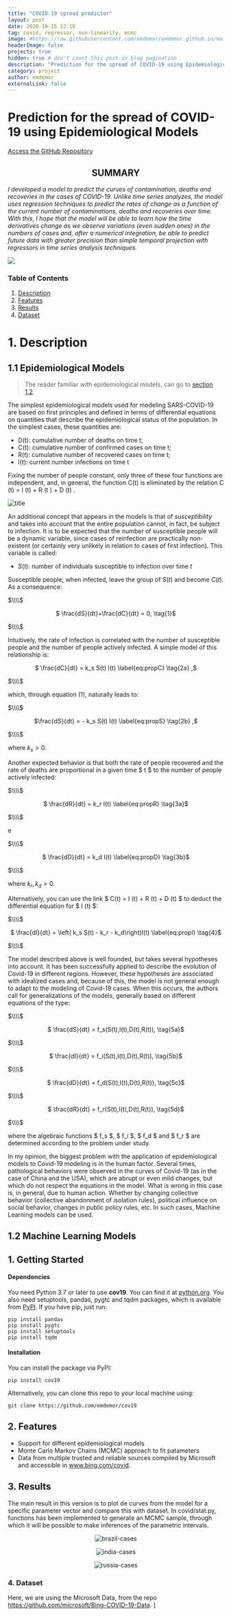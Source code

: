```yaml
---
title: "COVID-19 spread predictor"
layout: post
date: 2020-10-15 22:10
tag: covid, regressor, non-linearity, mcmc
image: #https://raw.githubusercontent.com/emdemor/emdemor.github.io/main/assets/images/pc.jpg
headerImage: false
projects: true
hidden: true # don't count this post in blog pagination
description: "Prediction for the spread of COVID-19 using Epidemiological Models"
category: project
author: emdemor
externalLink: false
---
```


# Prediction for the spread of COVID-19 using Epidemiological Models

[Access the GitHub Repository](https://github.com/emdemor/cov19)

<center> <h2>SUMMARY</h2> </center>


*I developed a model to predict the curves of contamination, deaths and recoveries in the cases of COVID-19. Unlike time series analyzes, the model uses regression techniques to predict the rates of change as a function of the current number of contaminations, deaths and recoveries over time. With this, I hope that the model will be able to learn how the time derivatives change as we observe variations (even sudden ones) in the numbers of cases and, after a numerical integration, be able to predict future data with greater precision than simple temporal projection with regressors in time series analysis techniques.*

<img src="https://raw.githubusercontent.com/emdemor/Covid-Brasil/main/source/india_results.png">

### Table of Contents
1. [Description](#01)
2. [Features](#2-features)
3. [Results](#3-results)
4. [Dataset](#4-dataset)


<a id="01"></a><h1>1. Description</h1>


<a id="0101"></a><h2>1.1 Epidemiological Models</h2>

>The reader familiar with epidemiological models, can go to <a href="#0102">section 1.2</a>.

The simplest epidemiological models used for modeling SARS-COVID-19 are based on first principles and defined in terms of differential equations on quantities that describe the epidemiological status of the population. In the simplest cases, these quantities are:

* D(t): cumulative number of deaths on time t;
* C(t): cumulative number of confirmed cases on time t; 
* R(t): cumulative number of recovered cases on time t;
* I(t): current number infections on time t

Fixing the number of people constant, only three of these four functions are independent, and, in general, the function  C(t)  is eliminated by the relation  C (t) = I (t) + R (t ) + D (t) .


![title](https://raw.githubusercontent.com/emdemor/Covid-Brasil/main/source/Disease-Propagation-Simulation.gif)

An additional concept that appears in the models is that of *susceptibility* and takes into account that the entire population cannot, in fact, be subject to infection. It is to be expected that the number of susceptible people will be a dynamic variable, since cases of reinfection are practically non-existent (or certainly very unlikely in relation to cases of first infection). This variable is called:


* $S(t)$: number of individuals susceptible to infection over time $t$


Susceptible people, when infected, leave the group of $S(t)$ and become $C(t)$. As a consequence:

$\\\\$

<center>
$ \frac{dS}{dt}+\frac{dC}{dt} = 0, \tag{1}$
</center>

$\\\\$


Intuitively, the rate of infection is correlated with the number of susceptible people and the number of people actively infected. A simple model of this relationship is:

<center>
$ \frac{dC}{dt} = k_s S(t) I(t) \label{eq:propC} \tag{2a} ,$
</center>

$\\\\$

which, through equation (1), naturally leads to:

$\\\\$

<center>
$\frac{dS}{dt} = - k_s S(t) I(t) \label{eq:propS} \tag{2b} ,$
</center>

$\\\\$


where $k_s > 0$. 

Another expected behavior is that both the rate of people recovered and the rate of deaths are proportional in a given time $ t $ to the number of people actively infected:

$\\\\$


<center>
$ \frac{dR}{dt} = k_r I(t) \label{eq:propR} \tag{3a}$
</center>

$\\\\$

e

$\\\\$

<center>
$ \frac{dD}{dt} = k_d I(t) \label{eq:propD} \tag{3b}$
</center>

$\\\\$

where $k_r,k_d > 0$. 

Alternatively, you can use the link $ C(t) = I (t) + R (t) + D (t) $ to deduct the differential equation for $ I (t) $:

$\\\\$

<center>
$ \frac{dI}{dt} = \left( k_s S(t) - k_r - k_d\right)I(t)  \label{eq:propI} \tag{4}$
</center>

$\\\\$

The model described above is well founded, but takes several hypotheses into account. It has been successfully applied to describe the evolution of Covid-19 in different regions. However, these hypotheses are associated with idealized cases and, because of this, the model is not general enough to adapt to the modeling of Covid-19 cases. When this occurs, the authors call for generalizations of the models, generally based on different equations of the type:

$\\\\$

<center>
$ \frac{dS}{dt} = f_s(S(t),I(t),D(t),R(t)), \tag{5a}$
</center>

$\\\\$

<center>
$ \frac{dI}{dt} = f_i(S(t),I(t),D(t),R(t)), \tag{5b}$
</center>

$\\\\$

<center>
$ \frac{dD}{dt} = f_d(S(t),I(t),D(t),R(t)), \tag{5c}$
</center>

$\\\\$

<center>
$ \frac{dR}{dt} = f_r(S(t),I(t),D(t),R(t)), \tag{5d}$
</center>

$\\\\$

where the algebraic functions $ f_s $, $ f_i $, $ f_d $ and $ f_r $ are determined according to the problem under study.

In my opinion, the biggest problem with the application of epidemiological models to Covid-19 modeling is in the human factor. Several times, pathological behaviors were observed in the curves of Covid-19 (as in the case of China and the USA), which are abrupt or even mild changes, but which do not respect the equations in the model. What is wrong in this case is, in general, due to human action. Whether by changing collective behavior (collective abandonment of isolation rules), political influence on social behavior, changes in public policy rules, etc. In such cases, Machine Learning models can be used.
<a id="0102"></a><h2>1.2 Machine Learning Models</h2>


## 1. Getting Started
#### Dependencies
You need Python 3.7 or later to use **cov19**. You can find it at [python.org](https://www.python.org/).
You also need setuptools, pandas, pygtc and tqdm packages, which is available from [PyPI](https://pypi.org). If you have pip, just run:
```
pip install pandas
pip install pygtc
pip install setuptools
pip install tqdm
```
#### Installation

You can install the package via PyPI:
```
pip install cov19
```
Alternatively, you can clone this repo to your local machine using:
```
git clone https://github.com/emdemor/cov19
```
## 2. Features
- Support for different epidemiological models
- Monte Carlo Markov Chains (MCMC) approach to fit patameters
- Data from multiple trusted and reliable sources compiled by Microsoft and accessible in www.bing.com/covid.

## 3. Results

The main result in this version is to plot de curves from the model for a specific parameter vector and compare this with dataset. In covid/stat.py, functions has been implemented to generate an MCMC sample, through which it will be possible to make inferences of the parametric intervals.

<p align="center">
  <img src="https://raw.githubusercontent.com/emdemor/cov19/master/results/brazil/cases_projection.png" alt="brazil-cases" />
</p>
<p align="center">
  <img src="https://raw.githubusercontent.com/emdemor/cov19/master/results/india/cases_projection.png" alt="india-cases" />
</p>
<p align="center">
  <img src="https://raw.githubusercontent.com/emdemor/cov19/master/results/russia/cases_projection.png" alt="russia-cases" />
</p>


### 4. Dataset

Here, we are using the Microsoft Data, from the repo https://github.com/microsoft/Bing-COVID-19-Data. 
]